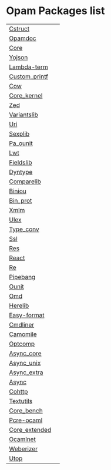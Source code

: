 <script type="text/javascript" src="http://ajax.googleapis.com/ajax/libs/jquery/1.10.1/jquery.min.js"> </script>
<script type="text/javascript" src="doc_loader.js"> </script>
<h1>Opam Packages list</h1>
<table class="indextable">
<tr><td class="module"><a href="?package=cstruct">Cstruct</a></td><td/></tr>
<tr><td class="module"><a href="?package=opamdoc">Opamdoc</a></td><td/></tr>
<tr><td class="module"><a href="?package=core">Core</a></td><td/></tr>
<tr><td class="module"><a href="?package=yojson">Yojson</a></td><td/></tr>
<tr><td class="module"><a href="?package=lambda-term">Lambda-term</a></td><td/></tr>
<tr><td class="module"><a href="?package=custom_printf">Custom_printf</a></td><td/></tr>
<tr><td class="module"><a href="?package=cow">Cow</a></td><td/></tr>
<tr><td class="module"><a href="?package=core_kernel">Core_kernel</a></td><td/></tr>
<tr><td class="module"><a href="?package=zed">Zed</a></td><td/></tr>
<tr><td class="module"><a href="?package=variantslib">Variantslib</a></td><td/></tr>
<tr><td class="module"><a href="?package=uri">Uri</a></td><td/></tr>
<tr><td class="module"><a href="?package=sexplib">Sexplib</a></td><td/></tr>
<tr><td class="module"><a href="?package=pa_ounit">Pa_ounit</a></td><td/></tr>
<tr><td class="module"><a href="?package=lwt">Lwt</a></td><td/></tr>
<tr><td class="module"><a href="?package=fieldslib">Fieldslib</a></td><td/></tr>
<tr><td class="module"><a href="?package=dyntype">Dyntype</a></td><td/></tr>
<tr><td class="module"><a href="?package=comparelib">Comparelib</a></td><td/></tr>
<tr><td class="module"><a href="?package=biniou">Biniou</a></td><td/></tr>
<tr><td class="module"><a href="?package=bin_prot">Bin_prot</a></td><td/></tr>
<tr><td class="module"><a href="?package=xmlm">Xmlm</a></td><td/></tr>
<tr><td class="module"><a href="?package=ulex">Ulex</a></td><td/></tr>
<tr><td class="module"><a href="?package=type_conv">Type_conv</a></td><td/></tr>
<tr><td class="module"><a href="?package=ssl">Ssl</a></td><td/></tr>
<tr><td class="module"><a href="?package=res">Res</a></td><td/></tr>
<tr><td class="module"><a href="?package=react">React</a></td><td/></tr>
<tr><td class="module"><a href="?package=re">Re</a></td><td/></tr>
<tr><td class="module"><a href="?package=pipebang">Pipebang</a></td><td/></tr>
<tr><td class="module"><a href="?package=ounit">Ounit</a></td><td/></tr>
<tr><td class="module"><a href="?package=omd">Omd</a></td><td/></tr>
<tr><td class="module"><a href="?package=herelib">Herelib</a></td><td/></tr>
<tr><td class="module"><a href="?package=easy-format">Easy-format</a></td><td/></tr>
<tr><td class="module"><a href="?package=cmdliner">Cmdliner</a></td><td/></tr>
<tr><td class="module"><a href="?package=camomile">Camomile</a></td><td/></tr>
<tr><td class="module"><a href="?package=optcomp">Optcomp</a></td><td/></tr>
<tr><td class="module"><a href="?package=async_core">Async_core</a></td><td/></tr>
<tr><td class="module"><a href="?package=async_unix">Async_unix</a></td><td/></tr>
<tr><td class="module"><a href="?package=async_extra">Async_extra</a></td><td/></tr>
<tr><td class="module"><a href="?package=async">Async</a></td><td/></tr>
<tr><td class="module"><a href="?package=cohttp">Cohttp</a></td><td/></tr>
<tr><td class="module"><a href="?package=textutils">Textutils</a></td><td/></tr>
<tr><td class="module"><a href="?package=core_bench">Core_bench</a></td><td/></tr>
<tr><td class="module"><a href="?package=pcre-ocaml">Pcre-ocaml</a></td><td/></tr>
<tr><td class="module"><a href="?package=core_extended">Core_extended</a></td><td/></tr>
<tr><td class="module"><a href="?package=ocamlnet">Ocamlnet</a></td><td/></tr>
<tr><td class="module"><a href="?package=weberizer">Weberizer</a></td><td/></tr>
<tr><td class="module"><a href="?package=utop">Utop</a></td><td/></tr>
</table>
